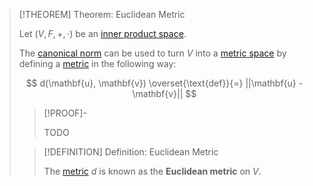 >[!THEOREM] Theorem: Euclidean Metric
>
>Let $(V, F, +, \cdot)$ be an [inner product space](Inner%20Product%20Space.md).
>
>The [canonical norm](Canonical%20Norm.md) can be used to turn $V$ into a [metric space](../../../../Topology/Metric%20Spaces/Metric%20Space.md) by defining a [metric](../../../../Topology/Metric%20Spaces/Metric.md) in the following way:
>
>$$
>d(\mathbf{u}, \mathbf{v}) \overset{\text{def}}{=} ||\mathbf{u} - \mathbf{v}||
>$$
>
>>[!PROOF]-
>>
>>TODO
>>
>
>>[!DEFINITION] Definition: Euclidean Metric
>>
>>The [metric](../../../../Topology/Metric%20Spaces/Metric.md) $d$ is known as the **Euclidean metric** on $V$.
>>
>